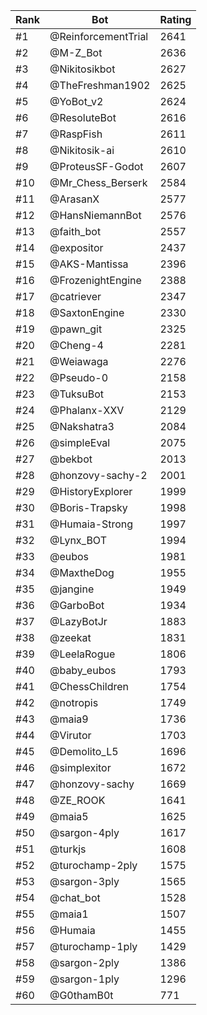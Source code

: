 Rank|Bot|Rating
---|---|---
#1|@ReinforcementTrial|2641
#2|@M-Z_Bot|2636
#3|@Nikitosikbot|2627
#4|@TheFreshman1902|2625
#5|@YoBot_v2|2624
#6|@ResoluteBot|2616
#7|@RaspFish|2611
#8|@Nikitosik-ai|2610
#9|@ProteusSF-Godot|2607
#10|@Mr_Chess_Berserk|2584
#11|@ArasanX|2577
#12|@HansNiemannBot|2576
#13|@faith_bot|2557
#14|@expositor|2437
#15|@AKS-Mantissa|2396
#16|@FrozenightEngine|2388
#17|@catriever|2347
#18|@SaxtonEngine|2330
#19|@pawn_git|2325
#20|@Cheng-4|2281
#21|@Weiawaga|2276
#22|@Pseudo-0|2158
#23|@TuksuBot|2153
#24|@Phalanx-XXV|2129
#25|@Nakshatra3|2084
#26|@simpleEval|2075
#27|@bekbot|2013
#28|@honzovy-sachy-2|2001
#29|@HistoryExplorer|1999
#30|@Boris-Trapsky|1998
#31|@Humaia-Strong|1997
#32|@Lynx_BOT|1994
#33|@eubos|1981
#34|@MaxtheDog|1955
#35|@jangine|1949
#36|@GarboBot|1934
#37|@LazyBotJr|1883
#38|@zeekat|1831
#39|@LeelaRogue|1806
#40|@baby_eubos|1793
#41|@ChessChildren|1754
#42|@notropis|1749
#43|@maia9|1736
#44|@Virutor|1703
#45|@Demolito_L5|1696
#46|@simplexitor|1672
#47|@honzovy-sachy|1669
#48|@ZE_ROOK|1641
#49|@maia5|1625
#50|@sargon-4ply|1617
#51|@turkjs|1608
#52|@turochamp-2ply|1575
#53|@sargon-3ply|1565
#54|@chat_bot|1528
#55|@maia1|1507
#56|@Humaia|1455
#57|@turochamp-1ply|1429
#58|@sargon-2ply|1386
#59|@sargon-1ply|1296
#60|@G0thamB0t|771
